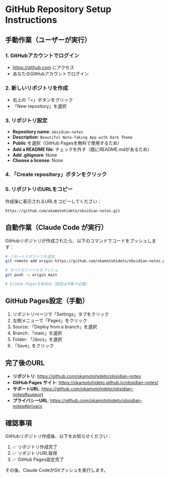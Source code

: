 # GitHub Repository Setup Instructions

## 手動作業（ユーザーが実行）

### 1. GitHubアカウントでログイン
- https://github.com にアクセス
- あなたのGitHubアカウントでログイン

### 2. 新しいリポジトリを作成
- 右上の「+」ボタンをクリック
- 「New repository」を選択

### 3. リポジトリ設定
- **Repository name**: `obsidian-notes`
- **Description**: `Beautiful Note-Taking App with Dark Theme`
- **Public** を選択（GitHub Pagesを無料で使用するため）
- **Add a README file**: チェックを外す（既にREADME.mdがあるため）
- **Add .gitignore**: None
- **Choose a license**: None

### 4. 「Create repository」ボタンをクリック

### 5. リポジトリのURLをコピー
作成後に表示されるURLをコピーしてください：
```
https://github.com/okamotohideto/obsidian-notes.git
```

## 自動作業（Claude Code が実行）

GitHubリポジトリが作成されたら、以下のコマンドでコードをプッシュします：

```bash
# リモートリポジトリを追加
git remote add origin https://github.com/okamotohideto/obsidian-notes.git

# すべてのファイルをプッシュ
git push -u origin main

# GitHub Pagesを有効化（設定は手動で必要）
```

## GitHub Pages設定（手動）

1. リポジトリページで「Settings」タブをクリック
2. 左側メニューで「Pages」をクリック
3. Source: 「Deploy from a branch」を選択
4. Branch: 「main」を選択
5. Folder: 「/docs」を選択
6. 「Save」をクリック

## 完了後のURL

- **リポジトリ**: https://github.com/okamotohideto/obsidian-notes
- **GitHub Pages サイト**: https://okamotohideto.github.io/obsidian-notes/
- **サポートURL**: https://github.com/okamotohideto/obsidian-notes#support
- **プライバシーURL**: https://github.com/okamotohideto/obsidian-notes#privacy

## 確認事項

GitHubリポジトリ作成後、以下をお知らせください：
1. ✅ リポジトリ作成完了
2. ✅ リポジトリURL取得
3. ✅ GitHub Pages設定完了

その後、Claude CodeがGitプッシュを実行します。